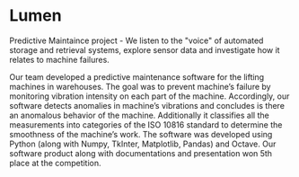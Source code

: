 # Lumen
Predictive Maintaince project - We listen to the "voice" of automated storage and retrieval systems, explore sensor data and investigate how it relates to machine failures.

Our team developed a predictive maintenance software for the lifting machines in warehouses. The goal was to prevent machine’s failure by monitoring vibration intensity on each part of the machine. Accordingly, our software detects anomalies in machine’s vibrations and concludes is there an anomalous behavior of the machine. Additionally it classifies all the measurements into categories of the ISO 10816 standard to determine the smoothness of the machine’s work. 
The software was developed using Python (along with Numpy, TkInter, Matplotlib, Pandas) and Octave. 
Our software product along with documentations and presentation won 5th place at the competition.
